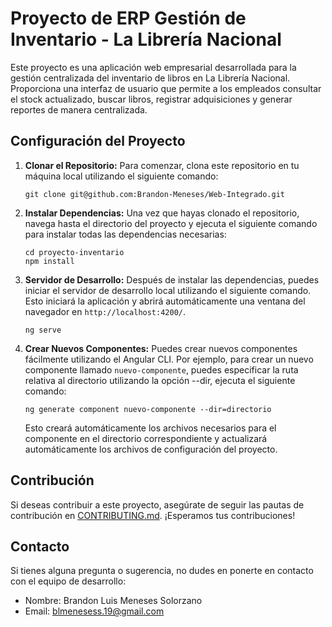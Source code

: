 # Proyecto de ERP Gestión de Inventario - La Librería Nacional

Este proyecto es una aplicación web empresarial desarrollada para la gestión centralizada del inventario de libros en La Librería Nacional. Proporciona una interfaz de usuario que permite a los empleados consultar el stock actualizado, buscar libros, registrar adquisiciones y generar reportes de manera centralizada.

## Configuración del Proyecto

1. **Clonar el Repositorio:** Para comenzar, clona este repositorio en tu máquina local utilizando el siguiente comando:

    ```
    git clone git@github.com:Brandon-Meneses/Web-Integrado.git
    ```

2. **Instalar Dependencias:** Una vez que hayas clonado el repositorio, navega hasta el directorio del proyecto y ejecuta el siguiente comando para instalar todas las dependencias necesarias:

    ```
    cd proyecto-inventario
    npm install
    ```

3. **Servidor de Desarrollo:** Después de instalar las dependencias, puedes iniciar el servidor de desarrollo local utilizando el siguiente comando. Esto iniciará la aplicación y abrirá automáticamente una ventana del navegador en `http://localhost:4200/`.

    ```
    ng serve
    ```

4. **Crear Nuevos Componentes:** Puedes crear nuevos componentes fácilmente utilizando el Angular CLI. Por ejemplo, para crear un nuevo componente llamado `nuevo-componente`, puedes especificar la ruta relativa al directorio utilizando la opción --dir, ejecuta el siguiente comando:

    ```
    ng generate component nuevo-componente --dir=directorio
    ```

    Esto creará automáticamente los archivos necesarios para el componente en el directorio correspondiente y actualizará automáticamente los archivos de configuración del proyecto.

## Contribución

Si deseas contribuir a este proyecto, asegúrate de seguir las pautas de contribución en [CONTRIBUTING.md](CONTRIBUTING.md). ¡Esperamos tus contribuciones!

## Contacto

Si tienes alguna pregunta o sugerencia, no dudes en ponerte en contacto con el equipo de desarrollo:

- Nombre: Brandon Luis Meneses Solorzano
- Email: blmenesess.19@gmail.com
